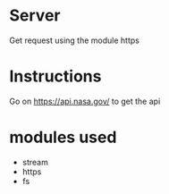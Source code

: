 # Server
Get request using the module https
# Instructions
Go on https://api.nasa.gov/ to get the api
# modules used
+ stream 
+ https
+ fs